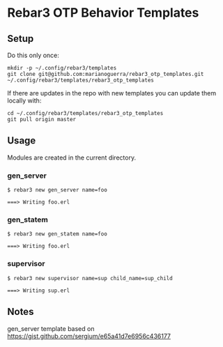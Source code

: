 # Rebar3 OTP Behavior Templates

## Setup

Do this only once:

```
mkdir -p ~/.config/rebar3/templates
git clone git@github.com:marianoguerra/rebar3_otp_templates.git ~/.config/rebar3/templates/rebar3_otp_templates
```

If there are updates in the repo with new templates you can update them locally with:

```
cd ~/.config/rebar3/templates/rebar3_otp_templates
git pull origin master
```

## Usage

Modules are created in the current directory.

### gen\_server

```
$ rebar3 new gen_server name=foo

===> Writing foo.erl
```

### gen\_statem

```
$ rebar3 new gen_statem name=foo

===> Writing foo.erl
```

### supervisor

```
$ rebar3 new supervisor name=sup child_name=sup_child

===> Writing sup.erl
```

## Notes

gen\_server template based on https://gist.github.com/sergium/e65a41d7e6956c436177

